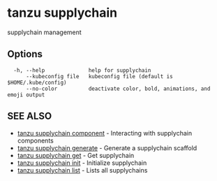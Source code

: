 # tanzu supplychain

supplychain management

## Options

```console
  -h, --help              help for supplychain
      --kubeconfig file   kubeconfig file (default is $HOME/.kube/config)
      --no-color          deactivate color, bold, animations, and emoji output
```

## SEE ALSO

* [tanzu supplychain component](tanzu_supplychain_component.hbs.md)	 - Interacting with supplychain components
* [tanzu supplychain generate](tanzu_supplychain_generate.hbs.md)	 - Generate a supplychain scaffold
* [tanzu supplychain get](tanzu_supplychain_get.hbs.md)	 - Get supplychain
* [tanzu supplychain init](tanzu_supplychain_init.hbs.md)	 - Initialize supplychain
* [tanzu supplychain list](tanzu_supplychain_list.hbs.md)	 - Lists all supplychains

